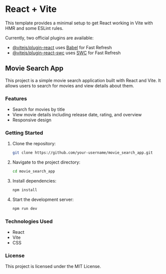 # React + Vite

This template provides a minimal setup to get React working in Vite with HMR and some ESLint rules.

Currently, two official plugins are available:

- [@vitejs/plugin-react](https://github.com/vitejs/vite-plugin-react/blob/main/packages/plugin-react/README.md) uses [Babel](https://babeljs.io/) for Fast Refresh
- [@vitejs/plugin-react-swc](https://github.com/vitejs/vite-plugin-react-swc) uses [SWC](https://swc.rs/) for Fast Refresh

## Movie Search App

This project is a simple movie search application built with React and Vite. It allows users to search for movies and view details about them.

### Features

- Search for movies by title
- View movie details including release date, rating, and overview
- Responsive design

### Getting Started

1. Clone the repository:
   ```bash
   git clone https://github.com/your-username/movie_search_app.git
   ```
2. Navigate to the project directory:
   ```bash
   cd movie_search_app
   ```
3. Install dependencies:
   ```bash
   npm install
   ```
4. Start the development server:
   ```bash
   npm run dev
   ```

### Technologies Used

- React
- Vite
- CSS

### License

This project is licensed under the MIT License.